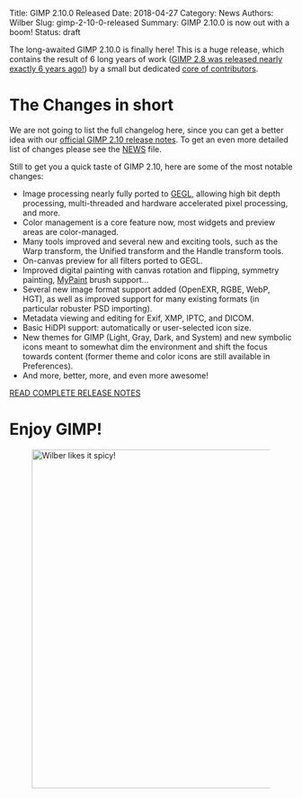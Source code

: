 Title: GIMP 2.10.0 Released
Date: 2018-04-27
Category: News
Authors: Wilber
Slug: gimp-2-10-0-released
Summary: GIMP 2.10.0 is now out with a boom!
Status: draft

The long-awaited GIMP 2.10.0 is finally here! This is a huge release,
which contains the result of 6 long years of work ([GIMP
2.8 was released nearly exactly 6 years
ago!](https://www.gimp.org/news/2012/05/03/gimp-28-released/)) by a
small but dedicated [core of
contributors](https://www.openhub.net/p/gimp/contributors/summary).

# The Changes in short #

We are not going to list the full changelog here, since you can get a
better idea with our [official GIMP 2.10 release
notes](https://www.gimp.org/release-notes/gimp-2.10.html). To get an even more
detailed list of changes please see the
[NEWS](https://git.gnome.org/browse/gimp/tree/NEWS) file.

Still to get you a quick taste of GIMP 2.10, here are some of the most
notable changes:

* Image processing nearly fully ported to [GEGL](https://gegl.org),
  allowing high bit depth processing, multi-threaded and hardware
  accelerated pixel processing, and more.
* Color management is a core feature now, most widgets and preview areas
  are color-managed.
* Many tools improved and several new and exciting tools, such as the
  Warp transform, the Unified transform and the Handle transform tools.
* On-canvas preview for all filters ported to GEGL.
* Improved digital painting with canvas rotation and flipping, symmetry
  painting, [MyPaint](http://mypaint.org/) brush support…
* Several new image format support added (OpenEXR, RGBE, WebP, HGT), as
  well as improved support for many existing formats (in particular
  robuster PSD importing).
* Metadata viewing and editing for Exif, XMP, IPTC, and DICOM.
* Basic HiDPI support: automatically or user-selected icon size.
* New themes for GIMP (Light, Gray, Dark, and System) and new symbolic
  icons meant to somewhat dim the environment and shift the focus
  towards content (former theme and color icons are still available in
  Preferences).
* And more, better, more, and even more awesome!

<a href="https://www.gimp.org/release-notes/gimp-2.10.html"
   title="GIMP 2.10.0 Release Notes" >
    <span id="ReleaseButton">READ COMPLETE RELEASE NOTES</span>
</a>

# Enjoy GIMP! #

<figure>
    <img src="{attach}gimp-2-10-0-Wilber-pepper.png" alt="Wilber likes it spicy!" width='714' height='602' />
</figure>
